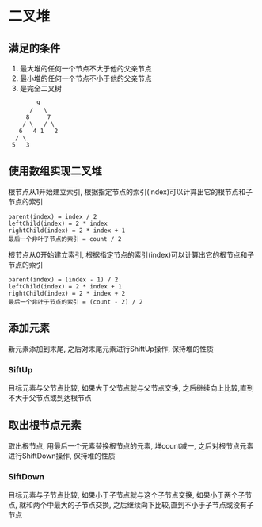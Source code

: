 # 二叉堆

## 满足的条件

1. 最大堆的任何一个节点不大于他的父亲节点
2. 最小堆的任何一个节点不小于他的父亲节点
3. 是完全二叉树

```
        9
      /   \
     8     7
    / \   / \
   6   4 1   2
  / \
 5   3
```

## 使用数组实现二叉堆

根节点从1开始建立索引, 根据指定节点的索引(index)可以计算出它的根节点和子节点的索引
```
parent(index) = index / 2
leftChild(index) = 2 * index
rightChild(index) = 2 * index + 1
最后一个非叶子节点的索引 = count / 2
```
根节点从0开始建立索引, 根据指定节点的索引(index)可以计算出它的根节点和子节点的索引
```
parent(index) = (index - 1) / 2
leftChild(index) = 2 * index + 1
rightChild(index) = 2 * index + 2
最后一个非叶子节点的索引 = (count - 2) / 2
```
## 添加元素

新元素添加到末尾, 之后对末尾元素进行ShiftUp操作, 保持堆的性质

### SiftUp

目标元素与父节点比较, 如果大于父节点就与父节点交换,
之后继续向上比较,直到不大于父节点或到达根节点

## 取出根节点元素

取出根节点, 用最后一个元素替换根节点的元素, 堆count减一, 之后对根节点元素进行ShiftDown操作, 保持堆的性质

### SiftDown

目标元素与子节点比较, 如果小于子节点就与这个子节点交换, 如果小于两个子节点, 就和两个中最大的子节点交换, 
之后继续向下比较,直到不小于子节点或没有子节点
